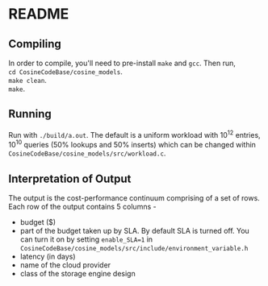 # README #

## Compiling
In order to compile, you'll need to pre-install `make` and `gcc`. Then run,  
`cd CosineCodeBase/cosine_models`.   
`make clean`.  
`make`.    


## Running
Run with `./build/a.out`. The default is a uniform workload with 10<sup>12</sup> entries, 10<sup>10</sup> queries (50% lookups and 50% inserts) which can be changed within `CosineCodeBase/cosine_models/src/workload.c`.


## Interpretation of Output

The output is the cost-performance continuum comprising of a set of rows. Each row of the output contains 5 columns -   

 - budget ($)
 - part of the budget taken up by SLA. By default SLA is turned off. You can turn it on by setting `enable_SLA=1` in `CosineCodeBase/cosine_models/src/include/environment_variable.h`
 - latency (in days)
 - name of the cloud provider
 - class of the storage engine design
